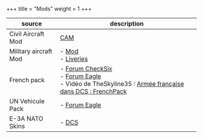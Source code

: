 +++
title = "Mods"
weight = 1
+++

source       | description
------------ | -----------
Civil Aircraft Mod | [CAM](https://cam.em-key.de/)
Military aircraft Mod | - [Mod](https://www.digitalcombatsimulator.com/en/files/3307071/)<br /> - [Liveries](https://www.digitalcombatsimulator.com/en/files/3310355/?sphrase_id=2689228)
French pack | - [Forum CheckSix](http://www.checksix-forums.com/viewtopic.php?f=435&t=203358)<br /> - [Forum Eagle](https://forums.eagle.ru/showthread.php?t=279974)<br /> - Vidéo de TheSkyline35 : [Armée française dans DCS : FrenchPack](https://www.youtube.com/watch?v=qnqmmsY1-Do)
UN Vehicule Pack | - [Forum Eagle](https://forums.eagle.ru/forum/english/dcs-world-topics/mods-and-apps/liveries-skinning/combined-arms-aa/183967-un-vehicles-pack?t=183782)
E-3A NATO Skins | - [DCS](https://www.digitalcombatsimulator.com/fr/files/3313130/)
